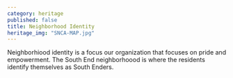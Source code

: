 ```yaml
---
category: heritage
published: false
title: Neighborhood Identity
heritage_img: "SNCA-MAP.jpg"
---
```


Neighborhiood identity is a focus our organization that focuses on pride and empowerment. The South End neighborhoood is where the residents identify themselves as South Enders.